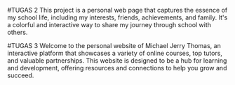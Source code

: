 #TUGAS 2
This project is a personal web page that captures the essence of my school life, including my interests, friends, achievements, and family. It's a colorful and interactive way to share my journey through school with others.

#TUGAS 3
Welcome to the personal website of Michael Jerry Thomas, an interactive platform that showcases a variety of online courses, top tutors, and valuable partnerships. This website is designed to be a hub for learning and development, offering resources and connections to help you grow and succeed.
